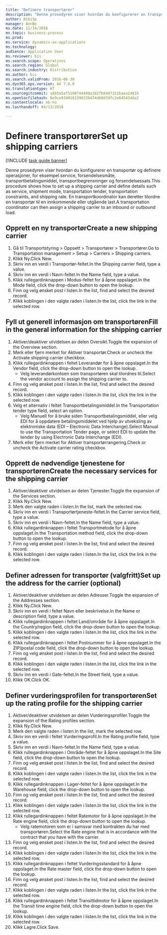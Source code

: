 ```yaml
--- 
title: "Definere transportører"
description: "Denne prosedyren viser hvordan du konfigurerer en transportør og definere operasjoner, for eksempel service, forsendelsesmåte, transportbetalingsmiddel, transportbegrensninger og forsendelsessats."
author: BibiSp
manager: AnnBe
ms.date: 11/14/2016
ms.topic: business-process
ms.prod: 
ms.service: dynamics-ax-applications
ms.technology: 
audience: Application User
ms.reviewer: bis
ms.search.scope: Operations
ms.search.region: Global
ms.search.industry: Distribution
ms.author: bis
ms.search.validFrom: 2016-06-30
ms.dyn365.ops.version: AX 7.0.0
ms.translationtype: HT
ms.sourcegitcommit: a8b5a5af5108744406a3d2fb84d7151baea2481b
ms.openlocfilehash: 6e9ce934016139832b474d60d7dfc2e845434da2
ms.contentlocale: nb-no
ms.lasthandoff: 04/13/2018

---
```

# <a name="set-up-shipping-carriers"></a><span data-ttu-id="f48b7-103">Definere transportører</span><span class="sxs-lookup"><span data-stu-id="f48b7-103">Set up shipping carriers</span></span>

[!INCLUDE [task guide banner](../../includes/task-guide-banner.md)]

<span data-ttu-id="f48b7-104">Denne prosedyren viser hvordan du konfigurerer en transportør og definere operasjoner, for eksempel service, forsendelsesmåte, transportbetalingsmiddel, transportbegrensninger og forsendelsessats.</span><span class="sxs-lookup"><span data-stu-id="f48b7-104">This procedure shows how to set up a shipping carrier and define details such as service, shipment mode, transportation tender, transportation constraints, and shipping rate.</span></span> <span data-ttu-id="f48b7-105">En transportkoordinator kan deretter tilordne en transportør til en innkommende eller utgående last.</span><span class="sxs-lookup"><span data-stu-id="f48b7-105">A transportation coordinator can then assign a shipping carrier to an inbound or outbound load.</span></span>


## <a name="create-a-new-shipping-carrier"></a><span data-ttu-id="f48b7-106">Opprett en ny transportør</span><span class="sxs-lookup"><span data-stu-id="f48b7-106">Create a new shipping carrier</span></span>
1. <span data-ttu-id="f48b7-107">Gå til Transportstyring > Oppsett > Transportører > Transportører.</span><span class="sxs-lookup"><span data-stu-id="f48b7-107">Go to Transportation management > Setup > Carriers > Shipping carriers.</span></span>
2. <span data-ttu-id="f48b7-108">Klikk Ny.</span><span class="sxs-lookup"><span data-stu-id="f48b7-108">Click New.</span></span>
3. <span data-ttu-id="f48b7-109">Skriv inn en verdi i Transportør-feltet.</span><span class="sxs-lookup"><span data-stu-id="f48b7-109">In the Shipping carrier field, type a value.</span></span>
4. <span data-ttu-id="f48b7-110">Skriv inn en verdi i Navn-feltet.</span><span class="sxs-lookup"><span data-stu-id="f48b7-110">In the Name field, type a value.</span></span>
5. <span data-ttu-id="f48b7-111">Klikk rullegardinknappen i Modus-feltet for å åpne oppslaget.</span><span class="sxs-lookup"><span data-stu-id="f48b7-111">In the Mode field, click the drop-down button to open the lookup.</span></span>
6. <span data-ttu-id="f48b7-112">Finn og velg ønsket post i listen.</span><span class="sxs-lookup"><span data-stu-id="f48b7-112">In the list, find and select the desired record.</span></span>
7. <span data-ttu-id="f48b7-113">Klikk koblingen i den valgte raden i listen.</span><span class="sxs-lookup"><span data-stu-id="f48b7-113">In the list, click the link in the selected row.</span></span>

## <a name="fill-in-the-general-information-for-the-shipping-carrier"></a><span data-ttu-id="f48b7-114">Fyll ut generell informasjon om transportøren</span><span class="sxs-lookup"><span data-stu-id="f48b7-114">Fill in the general information for the shipping carrier</span></span>
1. <span data-ttu-id="f48b7-115">Aktiver/deaktiver utvidelsen av delen Oversikt.</span><span class="sxs-lookup"><span data-stu-id="f48b7-115">Toggle the expansion of the Overview section.</span></span>
2. <span data-ttu-id="f48b7-116">Merk eller fjern merket for Aktiver transportør.</span><span class="sxs-lookup"><span data-stu-id="f48b7-116">Check or uncheck the Activate shipping carrier checkbox.</span></span>
3. <span data-ttu-id="f48b7-117">Klikk rullegardinknappen i feltet Leverandør for å åpne oppslaget.</span><span class="sxs-lookup"><span data-stu-id="f48b7-117">In the Vendor field, click the drop-down button to open the lookup.</span></span>
    * <span data-ttu-id="f48b7-118">Velg leverandørkontoen som transportøren skal tilordnes til.</span><span class="sxs-lookup"><span data-stu-id="f48b7-118">Select the vendor account to assign the shipping carrier to.</span></span>  
4. <span data-ttu-id="f48b7-119">Finn og velg ønsket post i listen.</span><span class="sxs-lookup"><span data-stu-id="f48b7-119">In the list, find and select the desired record.</span></span>
5. <span data-ttu-id="f48b7-120">Klikk koblingen i den valgte raden i listen.</span><span class="sxs-lookup"><span data-stu-id="f48b7-120">In the list, click the link in the selected row.</span></span>
6. <span data-ttu-id="f48b7-121">Velg et alternativ i feltet Transportbetalingsmiddel.</span><span class="sxs-lookup"><span data-stu-id="f48b7-121">In the Transportation tender type field, select an option.</span></span>
    * <span data-ttu-id="f48b7-122">Velg Manuell for å bruke siden Transportbetalingsmiddel, eller velg EDI for å oppdatere betalingsmiddelet ved hjelp av utveksling av elektroniske data (EDI – Electronic Data Interchange).</span><span class="sxs-lookup"><span data-stu-id="f48b7-122">Select Manual to use the Transportation Tender page, or select EDI to update the tender by using Electronic Data Interchange (EDI).</span></span>  
7. <span data-ttu-id="f48b7-123">Merk eller fjern merket for Aktiver transportørrangering.</span><span class="sxs-lookup"><span data-stu-id="f48b7-123">Check or uncheck the Activate carrier rating checkbox.</span></span>

## <a name="create-the-necessary-services-for-the-shipping-carrier"></a><span data-ttu-id="f48b7-124">Opprett de nødvendige tjenestene for transportøren</span><span class="sxs-lookup"><span data-stu-id="f48b7-124">Create the necessary services for the shipping carrier</span></span>
1. <span data-ttu-id="f48b7-125">Aktiver/deaktiver utvidelsen av delen Tjenester.</span><span class="sxs-lookup"><span data-stu-id="f48b7-125">Toggle the expansion of the Services section.</span></span>
2. <span data-ttu-id="f48b7-126">Klikk Ny.</span><span class="sxs-lookup"><span data-stu-id="f48b7-126">Click New.</span></span>
3. <span data-ttu-id="f48b7-127">Merk den valgte raden i listen.</span><span class="sxs-lookup"><span data-stu-id="f48b7-127">In the list, mark the selected row.</span></span>
4. <span data-ttu-id="f48b7-128">Skriv inn en verdi i Transportørtjeneste-feltet.</span><span class="sxs-lookup"><span data-stu-id="f48b7-128">In the Carrier service field, type a value.</span></span>
5. <span data-ttu-id="f48b7-129">Skriv inn en verdi i Navn-feltet.</span><span class="sxs-lookup"><span data-stu-id="f48b7-129">In the Name field, type a value.</span></span>
6. <span data-ttu-id="f48b7-130">Klikk rullegardinknappen i feltet Transportmetode for å åpne oppslaget.</span><span class="sxs-lookup"><span data-stu-id="f48b7-130">In the Transportation method field, click the drop-down button to open the lookup.</span></span>
7. <span data-ttu-id="f48b7-131">Finn og velg ønsket post i listen.</span><span class="sxs-lookup"><span data-stu-id="f48b7-131">In the list, find and select the desired record.</span></span>
8. <span data-ttu-id="f48b7-132">Klikk koblingen i den valgte raden i listen.</span><span class="sxs-lookup"><span data-stu-id="f48b7-132">In the list, click the link in the selected row.</span></span>

## <a name="set-up-the-address-for-the-carrier-optional"></a><span data-ttu-id="f48b7-133">Definer adressen for transportør (valgfritt)</span><span class="sxs-lookup"><span data-stu-id="f48b7-133">Set up the address for the carrier (optional)</span></span>
1. <span data-ttu-id="f48b7-134">Aktiver/deaktiver utvidelsen av delen Adresser.</span><span class="sxs-lookup"><span data-stu-id="f48b7-134">Toggle the expansion of the Addresses section.</span></span>
2. <span data-ttu-id="f48b7-135">Klikk Ny.</span><span class="sxs-lookup"><span data-stu-id="f48b7-135">Click New.</span></span>
3. <span data-ttu-id="f48b7-136">Skriv inn en verdi i feltet Navn eller beskrivelse.</span><span class="sxs-lookup"><span data-stu-id="f48b7-136">In the Name or description field, type a value.</span></span>
4. <span data-ttu-id="f48b7-137">Klikk rullegardinknappen i feltet Land/område for å åpne oppslaget.</span><span class="sxs-lookup"><span data-stu-id="f48b7-137">In the Country/region field, click the drop-down button to open the lookup.</span></span>
5. <span data-ttu-id="f48b7-138">Klikk koblingen i den valgte raden i listen.</span><span class="sxs-lookup"><span data-stu-id="f48b7-138">In the list, click the link in the selected row.</span></span>
6. <span data-ttu-id="f48b7-139">Klikk rullegardinknappen i feltet Postnummer for å åpne oppslaget.</span><span class="sxs-lookup"><span data-stu-id="f48b7-139">In the ZIP/postal code field, click the drop-down button to open the lookup.</span></span>
7. <span data-ttu-id="f48b7-140">Finn og velg ønsket post i listen.</span><span class="sxs-lookup"><span data-stu-id="f48b7-140">In the list, find and select the desired record.</span></span>
8. <span data-ttu-id="f48b7-141">Klikk koblingen i den valgte raden i listen.</span><span class="sxs-lookup"><span data-stu-id="f48b7-141">In the list, click the link in the selected row.</span></span>
9. <span data-ttu-id="f48b7-142">Skriv inn en verdi i Gate-feltet.</span><span class="sxs-lookup"><span data-stu-id="f48b7-142">In the Street field, type a value.</span></span>
10. <span data-ttu-id="f48b7-143">Klikk OK.</span><span class="sxs-lookup"><span data-stu-id="f48b7-143">Click OK.</span></span>

## <a name="set-up-the-rating-profile-for-the-shipping-carrier"></a><span data-ttu-id="f48b7-144">Definer vurderingsprofilen for transportøren</span><span class="sxs-lookup"><span data-stu-id="f48b7-144">Set up the rating profile for the shipping carrier</span></span>
1. <span data-ttu-id="f48b7-145">Aktiver/deaktiver utvidelsen av delen Vurderingsprofiler.</span><span class="sxs-lookup"><span data-stu-id="f48b7-145">Toggle the expansion of the Rating profiles section.</span></span>
2. <span data-ttu-id="f48b7-146">Klikk Ny.</span><span class="sxs-lookup"><span data-stu-id="f48b7-146">Click New.</span></span>
3. <span data-ttu-id="f48b7-147">Merk den valgte raden i listen.</span><span class="sxs-lookup"><span data-stu-id="f48b7-147">In the list, mark the selected row.</span></span>
4. <span data-ttu-id="f48b7-148">Skriv inn en verdi i feltet Vurderingsprofil.</span><span class="sxs-lookup"><span data-stu-id="f48b7-148">In the Rating profile field, type a value.</span></span>
5. <span data-ttu-id="f48b7-149">Skriv inn en verdi i Navn-feltet.</span><span class="sxs-lookup"><span data-stu-id="f48b7-149">In the Name field, type a value.</span></span>
6. <span data-ttu-id="f48b7-150">Klikk rullegardinknappen i Område-feltet for å åpne oppslaget.</span><span class="sxs-lookup"><span data-stu-id="f48b7-150">In the Site field, click the drop-down button to open the lookup.</span></span>
7. <span data-ttu-id="f48b7-151">Finn og velg ønsket post i listen.</span><span class="sxs-lookup"><span data-stu-id="f48b7-151">In the list, find and select the desired record.</span></span>
8. <span data-ttu-id="f48b7-152">Klikk koblingen i den valgte raden i listen.</span><span class="sxs-lookup"><span data-stu-id="f48b7-152">In the list, click the link in the selected row.</span></span>
9. <span data-ttu-id="f48b7-153">Klikk rullegardinknappen i Lager-feltet for å åpne oppslaget.</span><span class="sxs-lookup"><span data-stu-id="f48b7-153">In the Warehouse field, click the drop-down button to open the lookup.</span></span>
10. <span data-ttu-id="f48b7-154">Finn og velg ønsket post i listen.</span><span class="sxs-lookup"><span data-stu-id="f48b7-154">In the list, find and select the desired record.</span></span>
11. <span data-ttu-id="f48b7-155">Klikk koblingen i den valgte raden i listen.</span><span class="sxs-lookup"><span data-stu-id="f48b7-155">In the list, click the link in the selected row.</span></span>
12. <span data-ttu-id="f48b7-156">Klikk rullegardinknappen i feltet Ratemotor for å åpne oppslaget.</span><span class="sxs-lookup"><span data-stu-id="f48b7-156">In the Rate engine field, click the drop-down button to open the lookup.</span></span>
    * <span data-ttu-id="f48b7-157">Velg ratemotoren som er i samsvar med kontrakten du har med transportøren.</span><span class="sxs-lookup"><span data-stu-id="f48b7-157">Select the Rate engine that is in accordance with the contract that you have with the carrier.</span></span>  
13. <span data-ttu-id="f48b7-158">Finn og velg ønsket post i listen.</span><span class="sxs-lookup"><span data-stu-id="f48b7-158">In the list, find and select the desired record.</span></span>
14. <span data-ttu-id="f48b7-159">Klikk koblingen i den valgte raden i listen.</span><span class="sxs-lookup"><span data-stu-id="f48b7-159">In the list, click the link in the selected row.</span></span>
15. <span data-ttu-id="f48b7-160">Klikk rullegardinknappen i feltet Vurderingsstandard for å åpne oppslaget.</span><span class="sxs-lookup"><span data-stu-id="f48b7-160">In the Rate master field, click the drop-down button to open the lookup.</span></span>
16. <span data-ttu-id="f48b7-161">Finn og velg ønsket post i listen.</span><span class="sxs-lookup"><span data-stu-id="f48b7-161">In the list, find and select the desired record.</span></span>
17. <span data-ttu-id="f48b7-162">Klikk koblingen i den valgte raden i listen.</span><span class="sxs-lookup"><span data-stu-id="f48b7-162">In the list, click the link in the selected row.</span></span>
18. <span data-ttu-id="f48b7-163">Klikk rullegardinknappen i feltet Transittidmotor for å åpne oppslaget.</span><span class="sxs-lookup"><span data-stu-id="f48b7-163">In the Transit time engine field, click the drop-down button to open the lookup.</span></span>
19. <span data-ttu-id="f48b7-164">Klikk koblingen i den valgte raden i listen.</span><span class="sxs-lookup"><span data-stu-id="f48b7-164">In the list, click the link in the selected row.</span></span>
20. <span data-ttu-id="f48b7-165">Klikk Lagre.</span><span class="sxs-lookup"><span data-stu-id="f48b7-165">Click Save.</span></span>



